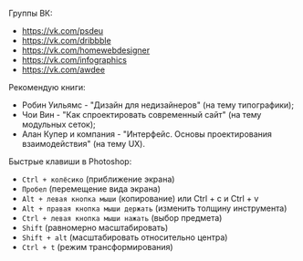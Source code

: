 Группы ВК: 
-  https://vk.com/psdeu
-  https://vk.com/dribbble
-  https://vk.com/homewebdesigner
-  https://vk.com/infographics
-  https://vk.com/awdee

Рекомендую книги:
-  Робин Уильямс - "Дизайн для недизайнеров" (на тему типографики);
-  Чои Вин - "Как спроектировать современный сайт" (на тему модульных сеток);
-  Алан Купер и компания - "Интерфейс. Основы проектирования взаимодействия" (на тему UX).

Быстрые клавиши в Photoshop:
- `Ctrl + колёсико` (приближение экрана)
- `Пробел` (перемещение вида экрана)
- `Alt + левая кнопка мыши` (копирование) или Ctrl + c и Ctrl + v
- `Alt + правая кнопка мыши держать` (изменить толщину инструмента)
- `Ctrl + левая кнопка мыши нажать` (выбор предмета)
- `Shift` (равномерно масштабировать)
- `Shift + alt` (масштабировать относительно центра)
- `Ctrl + t` (режим трансформирования)
